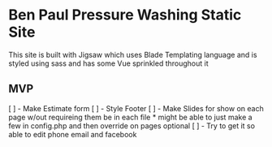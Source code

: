 # Ben Paul Pressure Washing Static Site

This site is built with Jigsaw which uses Blade Templating language and is styled using sass and has some Vue sprinkled throughout it

## MVP
  [ ] - Make Estimate form
  [ ] - Style Footer
  [ ] - Make Slides for show on each page w/out requireing them be in each file
    * might be able to just make a few in config.php and then override on pages optional
  [ ] - Try to get it so able to edit phone email and facebook
